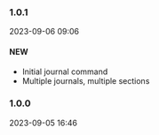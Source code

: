 ### 1.0.1

2023-09-06 09:06

#### NEW

- Initial journal command
- Multiple journals, multiple sections

### 1.0.0

2023-09-05 16:46

